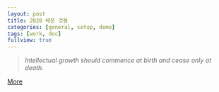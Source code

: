 ```yaml
---
layout: post
title: 2020 배운 것들
categories: [general, setup, demo]
tags: [work, doc]
fullview: true
---
```


> <cite><i>Intellectual growth should commence at birth and cease only at death.</i></cite>

<a class="btn btn-sm btn-default" href="https://jnuho.github.io/learn">More</a>
